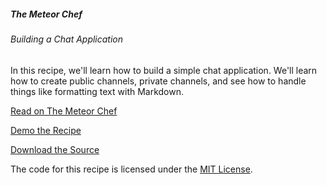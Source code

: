 ##### The Meteor Chef
###### Building a Chat Application

In this recipe, we'll learn how to build a simple chat application. We'll learn how to create public channels, private channels, and see how to handle things like formatting text with Markdown.

[Read on The Meteor Chef](http://themeteorchef.com/recipes/building-a-chat-application)

[Demo the Recipe](http://tmc-building-a-chat-application-demo.meteor.com)

[Download the Source](https://github.com/themeteorchef/building-a-chat-application/archive/master.zip)

The code for this recipe is licensed under the [MIT License](http://opensource.org/licenses/MIT).
